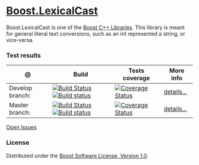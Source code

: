 # [Boost.LexicalCast](http://boost.org/libs/lexical_cast)
Boost.LexicalCast is one of the [Boost C++ Libraries](http://github.com/boostorg). This library is meant for general literal text conversions, such as an int represented a string, or vice-versa.

### Test results

@               | Build         | Tests coverage | More info
----------------|-------------- | -------------- |-----------
Develop branch: | [![Build Status](https://travis-ci.org/boostorg/lexical_cast.svg?branch=develop)](https://travis-ci.org/boostorg/lexical_cast) [![Build status](https://ci.appveyor.com/api/projects/status/mwwanh1bpsnuv38h/branch/develop?svg=true)](https://ci.appveyor.com/project/apolukhin/lexical-cast/branch/develop)  | [![Coverage Status](https://coveralls.io/repos/apolukhin/lexical_cast/badge.png?branch=develop)](https://coveralls.io/r/apolukhin/lexical_cast?branch=develop) | [details...](http://www.boost.org/development/tests/develop/developer/lexical_cast.html)
Master branch:  | [![Build Status](https://travis-ci.org/boostorg/lexical_cast.svg?branch=master)](https://travis-ci.org/boostorg/lexical_cast) [![Build status](https://ci.appveyor.com/api/projects/status/mwwanh1bpsnuv38h/branch/master?svg=true)](https://ci.appveyor.com/project/apolukhin/lexical-cast/branch/master)  | [![Coverage Status](https://coveralls.io/repos/apolukhin/lexical_cast/badge.png?branch=master)](https://coveralls.io/r/apolukhin/lexical_cast?branch=master) | [details...](http://www.boost.org/development/tests/master/developer/lexical_cast.html)


[Open Issues](https://svn.boost.org/trac/boost/query?status=!closed&component=lexical_cast)

### License

Distributed under the [Boost Software License, Version 1.0](http://boost.org/LICENSE_1_0.txt).

